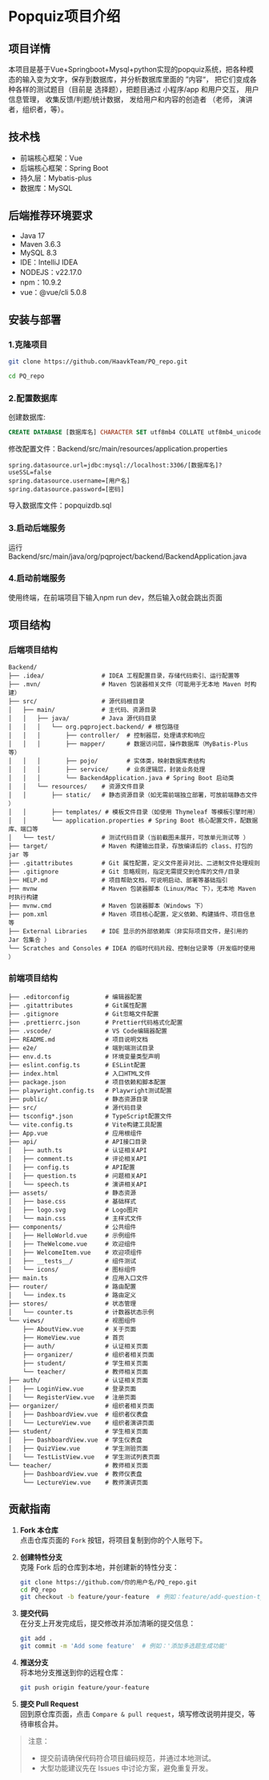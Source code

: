 # Popquiz项目介绍

## 项目详情
本项目是基于Vue+Springboot+Mysql+python实现的popquiz系统，把各种模态的输入变为文字，保存到数据库，并分析数据库里面的 ”内容“， 把它们变成各种各样的测试题目（目前是 选择题），把题目通过 小程序/app 和用户交互， 用户信息管理， 收集反馈/判题/统计数据， 发给用户和内容的创造者 （老师， 演讲者，组织者，等）。

## 技术栈
- 前端核心框架：Vue
- 后端核心框架：Spring Boot
- 持久层：Mybatis-plus
- 数据库：MySQL

## 后端推荐环境要求
- Java 17
- Maven 3.6.3
- MySQL 8.3
- IDE：IntelliJ IDEA
- NODEJS：v22.17.0
- npm：10.9.2
- vue：@vue/cli 5.0.8
## 安装与部署

### 1.克隆项目
```bash
git clone https://github.com/HaavkTeam/PQ_repo.git 

cd PQ_repo 
```

### 2.配置数据库
创建数据库:
```sql
CREATE DATABASE [数据库名] CHARACTER SET utf8mb4 COLLATE utf8mb4_unicode_ci;
```

修改配置文件：Backend/src/main/resources/application.properties
```properties
spring.datasource.url=jdbc:mysql://localhost:3306/[数据库名]?useSSL=false
spring.datasource.username=[用户名]
spring.datasource.password=[密码]
```

导入数据库文件：popquizdb.sql

### 3.启动后端服务
运行 Backend/src/main/java/org/pqproject/backend/BackendApplication.java

### 4.启动前端服务
使用终端，在前端项目下输入npm run dev，然后输入o就会跳出页面

## 项目结构
### 后端项目结构
```plaintext
Backend/
├── .idea/                # IDEA 工程配置目录，存储代码索引、运行配置等
├── .mvn/                 # Maven 包装器相关文件（可能用于无本地 Maven 时构建）
├── src/                  # 源代码根目录
│   ├── main/             # 主代码、资源目录
│   │   ├── java/         # Java 源代码目录
│   │   │   └── org.pqproject.backend/ # 根包路径
│   │   │       ├── controller/  # 控制器层，处理请求和响应
│   │   │       ├── mapper/      # 数据访问层，操作数据库（MyBatis-Plus 等）
│   │   │       ├── pojo/        # 实体类，映射数据库表结构
│   │   │       ├── service/     # 业务逻辑层，封装业务处理
│   │   │       └── BackendApplication.java # Spring Boot 启动类
│   │   └── resources/    # 资源文件目录
│   │       ├── static/   # 静态资源目录（如无需前端独立部署，可放前端静态文件 ）
│   │       ├── templates/ # 模板文件目录（如使用 Thymeleaf 等模板引擎时用）
│   │       └── application.properties # Spring Boot 核心配置文件，配数据库、端口等
│   └── test/             # 测试代码目录（当前截图未展开，可放单元测试等 ）
├── target/               # Maven 构建输出目录，存放编译后的 class、打包的 jar 等
├── .gitattributes        # Git 属性配置，定义文件差异对比、二进制文件处理规则
├── .gitignore            # Git 忽略规则，指定无需提交到仓库的文件/目录
├── HELP.md               # 项目帮助文档，可说明启动、部署等基础指引
├── mvnw                  # Maven 包装器脚本（Linux/Mac 下），无本地 Maven 时执行构建
├── mvnw.cmd              # Maven 包装器脚本（Windows 下）
├── pom.xml               # Maven 项目核心配置，定义依赖、构建插件、项目信息等
├── External Libraries    # IDE 显示的外部依赖库（非实际项目文件，是引用的 Jar 包集合 ）
└── Scratches and Consoles # IDEA 的临时代码片段、控制台记录等（开发临时使用 ）
```
### 前端项目结构
```plaintext
├── .editorconfig          # 编辑器配置
├── .gitattributes         # Git属性配置
├── .gitignore             # Git忽略文件配置
├── .prettierrc.json       # Prettier代码格式化配置
├── .vscode/               # VS Code编辑器配置
├── README.md              # 项目说明文档
├── e2e/                   # 端到端测试目录
├── env.d.ts               # 环境变量类型声明
├── eslint.config.ts       # ESLint配置
├── index.html             # 入口HTML文件
├── package.json           # 项目依赖和脚本配置
├── playwright.config.ts   # Playwright测试配置
├── public/                # 静态资源目录
├── src/                   # 源代码目录
├── tsconfig*.json         # TypeScript配置文件
└── vite.config.ts         # Vite构建工具配置
├── App.vue                # 应用根组件
├── api/                   # API接口目录
│   ├── auth.ts            # 认证相关API
│   ├── comment.ts         # 评论相关API
│   ├── config.ts          # API配置
│   ├── question.ts        # 问题相关API
│   └── speech.ts          # 演讲相关API
├── assets/                # 静态资源
│   ├── base.css           # 基础样式
│   ├── logo.svg           # Logo图片
│   └── main.css           # 主样式文件
├── components/            # 公共组件
│   ├── HelloWorld.vue     # 示例组件
│   ├── TheWelcome.vue     # 欢迎组件
│   ├── WelcomeItem.vue    # 欢迎项组件
│   ├── __tests__/         # 组件测试
│   └── icons/             # 图标组件
├── main.ts                # 应用入口文件
├── router/                # 路由配置
│   └── index.ts           # 路由定义
├── stores/                # 状态管理
│   └── counter.ts         # 计数器状态示例
└── views/                 # 视图组件
    ├── AboutView.vue      # 关于页面
    ├── HomeView.vue       # 首页
    ├── auth/              # 认证相关页面
    ├── organizer/         # 组织者相关页面
    ├── student/           # 学生相关页面
    └── teacher/           # 教师相关页面
├── auth/                  # 认证相关页面
│   ├── LoginView.vue      # 登录页面
│   └── RegisterView.vue   # 注册页面
├── organizer/             # 组织者相关页面
│   ├── DashboardView.vue  # 组织者仪表盘
│   └── LectureView.vue    # 组织者演讲页面
├── student/               # 学生相关页面
│   ├── DashboardView.vue  # 学生仪表盘
│   ├── QuizView.vue       # 学生测验页面
│   └── TestListView.vue   # 学生测试列表页面
└── teacher/               # 教师相关页面
    ├── DashboardView.vue  # 教师仪表盘
    └── LectureView.vue    # 教师演讲页面
```
## 贡献指南

1. **Fork 本仓库**  
   点击仓库页面的 `Fork` 按钮，将项目复制到你的个人账号下。

2. **创建特性分支**  
   克隆 Fork 后的仓库到本地，并创建新的特性分支：  
   ```bash
   git clone https://github.com/你的用户名/PQ_repo.git
   cd PQ_repo
   git checkout -b feature/your-feature  # 例如：feature/add-question-type
   ```

3. **提交代码**  
   在分支上开发完成后，提交修改并添加清晰的提交信息：  
   ```bash
   git add .
   git commit -m 'Add some feature'  # 例如：'添加多选题生成功能'
   ```

4. **推送分支**  
   将本地分支推送到你的远程仓库：  
   ```bash
   git push origin feature/your-feature
   ```

5. **提交 Pull Request**  
   回到原仓库页面，点击 `Compare & pull request`，填写修改说明并提交，等待审核合并。

> 注意：  
> - 提交前请确保代码符合项目编码规范，并通过本地测试。  
> - 大型功能建议先在 Issues 中讨论方案，避免重复开发。
